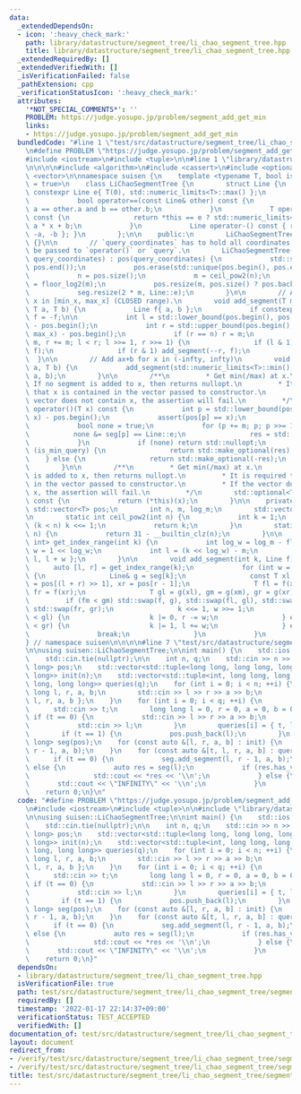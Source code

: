 ```yaml
---
data:
  _extendedDependsOn:
  - icon: ':heavy_check_mark:'
    path: library/datastructure/segment_tree/li_chao_segment_tree.hpp
    title: library/datastructure/segment_tree/li_chao_segment_tree.hpp
  _extendedRequiredBy: []
  _extendedVerifiedWith: []
  _isVerificationFailed: false
  _pathExtension: cpp
  _verificationStatusIcon: ':heavy_check_mark:'
  attributes:
    '*NOT_SPECIAL_COMMENTS*': ''
    PROBLEM: https://judge.yosupo.jp/problem/segment_add_get_min
    links:
    - https://judge.yosupo.jp/problem/segment_add_get_min
  bundledCode: "#line 1 \"test/src/datastructure/segment_tree/li_chao_segment_tree/segment_add_get_min.test.cpp\"\
    \n#define PROBLEM \"https://judge.yosupo.jp/problem/segment_add_get_min\"\n\n\
    #include <iostream>\n#include <tuple>\n\n#line 1 \"library/datastructure/segment_tree/li_chao_segment_tree.hpp\"\
    \n\n\n\n#include <algorithm>\n#include <cassert>\n#include <optional>\n#include\
    \ <vector>\n\nnamespace suisen {\n    template <typename T, bool is_min_query\
    \ = true>\n    class LiChaoSegmentTree {\n        struct Line {\n            static\
    \ constexpr Line e{ T(0), std::numeric_limits<T>::max() };\n            T a, b;\n\
    \            bool operator==(const Line& other) const {\n                return\
    \ a == other.a and b == other.b;\n            }\n            T operator()(T x)\
    \ const {\n                return *this == e ? std::numeric_limits<T>::max() :\
    \ a * x + b;\n            }\n            Line operator-() const { return Line{\
    \ -a, -b }; }\n        };\n\n    public:\n        LiChaoSegmentTree() : LiChaoSegmentTree(std::vector<T>{})\
    \ {}\n\n        // `query_coordinates` has to hold all coordinates x that will\
    \ be passed to `operator()` or `query`.\n        LiChaoSegmentTree(const std::vector<T>&\
    \ query_coordinates) : pos(query_coordinates) {\n            std::sort(pos.begin(),\
    \ pos.end());\n            pos.erase(std::unique(pos.begin(), pos.end()), pos.end());\n\
    \            n = pos.size();\n            m = ceil_pow2(n);\n            log_m\
    \ = floor_log2(m);\n            pos.resize(m, pos.size() ? pos.back() : T(0));\n\
    \            seg.resize(2 * m, Line::e);\n        }\n\n        // Add ax+b for\
    \ x in [min_x, max_x] (CLOSED range).\n        void add_segment(T min_x, T max_x,\
    \ T a, T b) {\n            Line f{ a, b };\n            if constexpr (not is_min_query)\
    \ f = -f;\n\n            int l = std::lower_bound(pos.begin(), pos.end(), min_x)\
    \ - pos.begin();\n            int r = std::upper_bound(pos.begin(), pos.end(),\
    \ max_x) - pos.begin();\n            if (r == n) r = m;\n            for (l +=\
    \ m, r += m; l < r; l >>= 1, r >>= 1) {\n                if (l & 1) add_segment(l++,\
    \ f);\n                if (r & 1) add_segment(--r, f);\n            }\n      \
    \  }\n\n        // Add ax+b for x in (-infty, infty)\n        void add_line(T\
    \ a, T b) {\n            add_segment(std::numeric_limits<T>::min(), std::numeric_limits<T>::max(),\
    \ a, b);\n        }\n\n        /**\n         * Get min(/max) at x.\n         *\
    \ If no segment is added to x, then returns nullopt.\n         * It is required\
    \ that x is contained in the vector passed to constructor.\n         * If the\
    \ vector does not contain x, the assertion will fail.\n         */\n        std::optional<T>\
    \ operator()(T x) const {\n            int p = std::lower_bound(pos.begin(), pos.end(),\
    \ x) - pos.begin();\n            assert(pos[p] == x);\n            T res = std::numeric_limits<T>::max();\n\
    \            bool none = true;\n            for (p += m; p; p >>= 1) {\n     \
    \           none &= seg[p] == Line::e;\n                res = std::min(res, seg[p](x));\n\
    \            }\n            if (none) return std::nullopt;\n            if constexpr\
    \ (is_min_query) {\n                return std::make_optional(res);\n        \
    \    } else {\n                return std::make_optional(-res);\n            }\n\
    \        }\n\n        /**\n         * Get min(/max) at x.\n         * If no segment\
    \ is added to x, then returns nullopt.\n         * It is required that x is contained\
    \ in the vector passed to constructor.\n         * If the vector does not contain\
    \ x, the assertion will fail.\n         */\n        std::optional<T> query(T x)\
    \ const {\n            return (*this)(x);\n        }\n\n    private:\n       \
    \ std::vector<T> pos;\n        int n, m, log_m;\n        std::vector<Line> seg;\n\
    \n        static int ceil_pow2(int n) {\n            int k = 1;\n            while\
    \ (k < n) k <<= 1;\n            return k;\n        }\n        static int floor_log2(int\
    \ n) {\n            return 31 - __builtin_clz(n);\n        }\n\n        std::pair<int,\
    \ int> get_index_range(int k) {\n            int log_w = log_m - floor_log2(k),\
    \ w = 1 << log_w;\n            int l = (k << log_w) - m;\n            return {\
    \ l, l + w };\n        }\n\n        void add_segment(int k, Line f) {\n      \
    \      auto [l, r] = get_index_range(k);\n            for (int w = r - l; w;)\
    \ {\n                Line& g = seg[k];\n                const T xl = pos[l], xm\
    \ = pos[(l + r) >> 1], xr = pos[r - 1];\n                T fl = f(xl), fm = f(xm),\
    \ fr = f(xr);\n                T gl = g(xl), gm = g(xm), gr = g(xr);\n       \
    \         if (fm < gm) std::swap(f, g), std::swap(fl, gl), std::swap(fm, gm),\
    \ std::swap(fr, gr);\n                k <<= 1, w >>= 1;\n                if (fl\
    \ < gl) {\n                    k |= 0, r -= w;\n                } else if (fr\
    \ < gr) {\n                    k |= 1, l += w;\n                } else {\n   \
    \                 break;\n                }\n            }\n        }\n    };\n\
    } // namespace suisen\n\n\n\n#line 7 \"test/src/datastructure/segment_tree/li_chao_segment_tree/segment_add_get_min.test.cpp\"\
    \n\nusing suisen::LiChaoSegmentTree;\n\nint main() {\n    std::ios::sync_with_stdio(false);\n\
    \    std::cin.tie(nullptr);\n\n    int n, q;\n    std::cin >> n >> q;\n    std::vector<long\
    \ long> pos;\n    std::vector<std::tuple<long long, long long, long long, long\
    \ long>> init(n);\n    std::vector<std::tuple<int, long long, long long, long\
    \ long, long long>> queries(q);\n    for (int i = 0; i < n; ++i) {\n        long\
    \ long l, r, a, b;\n        std::cin >> l >> r >> a >> b;\n        init[i] = {\
    \ l, r, a, b };\n    }\n    for (int i = 0; i < q; ++i) {\n        int t;\n  \
    \      std::cin >> t;\n        long long l = 0, r = 0, a = 0, b = 0;\n       \
    \ if (t == 0) {\n            std::cin >> l >> r >> a >> b;\n        } else {\n\
    \            std::cin >> l;\n        }\n        queries[i] = { t, l, r, a, b };\n\
    \        if (t == 1) {\n            pos.push_back(l);\n        }\n    }\n    LiChaoSegmentTree<long\
    \ long> seg(pos);\n    for (const auto &[l, r, a, b] : init) {\n        seg.add_segment(l,\
    \ r - 1, a, b);\n    }\n    for (const auto &[t, l, r, a, b] : queries) {\n  \
    \      if (t == 0) {\n            seg.add_segment(l, r - 1, a, b);\n        }\
    \ else {\n            auto res = seg(l);\n            if (res.has_value()) {\n\
    \                std::cout << *res << '\\n';\n            } else {\n         \
    \       std::cout << \"INFINITY\" << '\\n';\n            }\n        }\n    }\n\
    \    return 0;\n}\n"
  code: "#define PROBLEM \"https://judge.yosupo.jp/problem/segment_add_get_min\"\n\
    \n#include <iostream>\n#include <tuple>\n\n#include \"library/datastructure/segment_tree/li_chao_segment_tree.hpp\"\
    \n\nusing suisen::LiChaoSegmentTree;\n\nint main() {\n    std::ios::sync_with_stdio(false);\n\
    \    std::cin.tie(nullptr);\n\n    int n, q;\n    std::cin >> n >> q;\n    std::vector<long\
    \ long> pos;\n    std::vector<std::tuple<long long, long long, long long, long\
    \ long>> init(n);\n    std::vector<std::tuple<int, long long, long long, long\
    \ long, long long>> queries(q);\n    for (int i = 0; i < n; ++i) {\n        long\
    \ long l, r, a, b;\n        std::cin >> l >> r >> a >> b;\n        init[i] = {\
    \ l, r, a, b };\n    }\n    for (int i = 0; i < q; ++i) {\n        int t;\n  \
    \      std::cin >> t;\n        long long l = 0, r = 0, a = 0, b = 0;\n       \
    \ if (t == 0) {\n            std::cin >> l >> r >> a >> b;\n        } else {\n\
    \            std::cin >> l;\n        }\n        queries[i] = { t, l, r, a, b };\n\
    \        if (t == 1) {\n            pos.push_back(l);\n        }\n    }\n    LiChaoSegmentTree<long\
    \ long> seg(pos);\n    for (const auto &[l, r, a, b] : init) {\n        seg.add_segment(l,\
    \ r - 1, a, b);\n    }\n    for (const auto &[t, l, r, a, b] : queries) {\n  \
    \      if (t == 0) {\n            seg.add_segment(l, r - 1, a, b);\n        }\
    \ else {\n            auto res = seg(l);\n            if (res.has_value()) {\n\
    \                std::cout << *res << '\\n';\n            } else {\n         \
    \       std::cout << \"INFINITY\" << '\\n';\n            }\n        }\n    }\n\
    \    return 0;\n}"
  dependsOn:
  - library/datastructure/segment_tree/li_chao_segment_tree.hpp
  isVerificationFile: true
  path: test/src/datastructure/segment_tree/li_chao_segment_tree/segment_add_get_min.test.cpp
  requiredBy: []
  timestamp: '2022-01-17 22:14:37+09:00'
  verificationStatus: TEST_ACCEPTED
  verifiedWith: []
documentation_of: test/src/datastructure/segment_tree/li_chao_segment_tree/segment_add_get_min.test.cpp
layout: document
redirect_from:
- /verify/test/src/datastructure/segment_tree/li_chao_segment_tree/segment_add_get_min.test.cpp
- /verify/test/src/datastructure/segment_tree/li_chao_segment_tree/segment_add_get_min.test.cpp.html
title: test/src/datastructure/segment_tree/li_chao_segment_tree/segment_add_get_min.test.cpp
---
```


